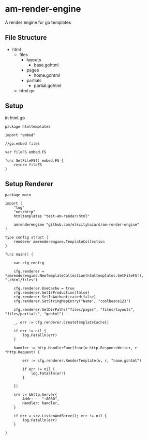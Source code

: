 # am-render-engine
A render engine for go templates

## File Structure

- html
	- files
		- layouts
			- base.gohtml
		- pages
			- home.gohtml
		- partials
			- partial.gohtml
	- html.go


## Setup
in html.go
```
package htmltemplates

import "embed"

//go:embed files

var fileFS embed.FS

func GetFileFS() embed.FS {
	return fileFS
}
```

## Setup Renderer

```
package main

import (
	"log"
	"net/http"
	htmltemplates "test-am-render/html"

	amrenderengine "github.com/elkcityhazard/am-render-engine"
)

type config struct {
	renderer amrenderengine.TemplateCollection
}

func main() {

	var cfg config

	cfg.renderer = *amrenderengine.NewTemplateCollection(htmltemplates.GetFileFS(), "./html/files")

	cfg.renderer.UseCache = true
	cfg.renderer.SetIsProduction(false)
	cfg.renderer.SetIsAuthenticated(false)
	cfg.renderer.SetStringMapEntry("Name", "coolbeans123")

	cfg.renderer.SetDirPaths("files/pages", "files/layouts", "files/partials", "gohtml")

	_, err := cfg.renderer.CreateTemplateCache()

	if err != nil {
		log.Fatalln(err)
	}

	handler := http.HandlerFunc(func(w http.ResponseWriter, r *http.Request) {

		err := cfg.renderer.RenderTemplate(w, r, "home.gohtml")

		if err != nil {
			log.Fatalln(err)
		}

	})

	srv := &http.Server{
		Addr:    ":8080",
		Handler: handler,
	}

	if err = srv.ListenAndServe(); err != nil {
		log.Fatalln(err)
	}

}
```


